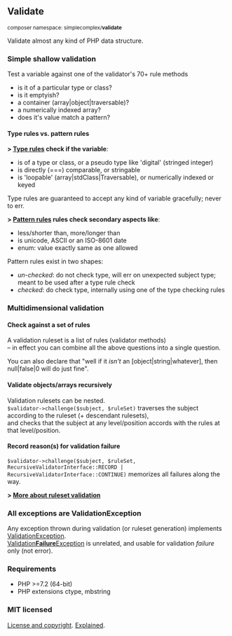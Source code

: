 ## Validate ##
<small>composer namespace: simplecomplex/**validate**</small>

Validate almost any kind of PHP data structure.

### Simple shallow validation ###

Test a variable against one of the validator's 70+ rule methods
- is it of a particular type or class?
- is it emptyish?
- a container (array|object|traversable)?
- a numerically indexed array?
- does it's value match a pattern?

#### Type rules vs. pattern rules ####

**> [Type rules](src/RuleTraits/TypeRulesTrait.php) check if the variable**:
- is of a type or class, or a pseudo type like 'digital' (stringed integer)
- is directly (===) comparable, or stringable
- is 'loopable' (array|stdClass|Traversable), or numerically indexed or keyed

Type rules are guaranteed to accept any kind of variable gracefully; never to err.

**> [Pattern rules](src/RuleTraits/PatternRulesUncheckedTrait.php) rules check secondary aspects like**:
- less/shorter than, more/longer than
- is unicode, ASCII or an ISO-8601 date
- enum: value exactly same as one allowed

Pattern rules exist in two shapes:
- _un-checked_: do not check type, will err on unexpected subject type; meant to be used after a type rule check
- _checked_: do check type, internally using one of the type checking rules

### Multidimensional validation ###

#### Check against a set of rules ####

A validation ruleset is a list of rules (validator methods)  
– in effect you can combine all the above questions into a single question.

You can also declare that "well if it _isn't_ an [object|string|whatever], then null|false|0 will do just fine".

#### Validate objects/arrays recursively ####

Validation rulesets can be nested.  
```$validator->challenge($subject, $ruleSet)``` traverses the subject according to the ruleset (+ descendant rulesets),  
and checks that the subject at any level/position accords with the rules at that level/position.

#### Record reason(s) for validation failure ####

```$validator->challenge($subject, $ruleSet, RecursiveValidatorInterface::RECORD | RecursiveValidatorInterface::CONTINUE)```
memorizes all failures along the way.

**> [More about ruleset validation](README-RULESET.md)**

### All exceptions are ValidationException ###

Any exception thrown during validation (or ruleset generation) implements
[ValidationException](src/Exception/ValidationException.php).  
[Validation**Failure**Exception](src/Exception/ValidationFailureException.php) is unrelated,
and usable for validation _failure_ only (not error). 

### Requirements ###

- PHP >=7.2 (64-bit)
- PHP extensions ctype, mbstring

### MIT licensed ###

[License and copyright](https://github.com/simplecomplex/php-validate/blob/master/LICENSE).
[Explained](https://tldrlegal.com/license/mit-license).
